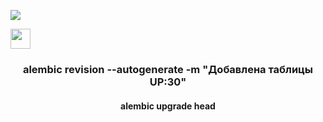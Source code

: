 <img src="https://habrastorage.org/r/w1560/getpro/habr/upload_files/c0f/e90/8fd/c0fe908fde36e755906d870b0056527b.jpg" /></h1>

<img src="https://github.com/blackcater/blackcater/raw/main/images/Hi.gif" height="32"/></h1>

<h3 align="center"> alembic revision --autogenerate -m "Добавлена таблицы UP:30"</h3>
<h4 align="center"> alembic upgrade head</h4>
